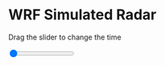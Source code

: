 <h1>WRF Simulated Radar</h1>
<p>Drag the slider to change the time</p>

<div class="slidecontainer">
<input oninput='setImage(this)' class="slider" type="range" min="0" max="37" value="0" step="1" />
<img id='img'/>
</div>

<script>
var img = document.getElementById('img');
var img_array = ['/assets/images/wrf/rf_wrfout_d01_2020-08-02_12:00:00.png',
'/assets/images/wrf/rf_wrfout_d01_2020-08-02_13:00:00.png',
'/assets/images/wrf/rf_wrfout_d01_2020-08-02_14:00:00.png',
'/assets/images/wrf/rf_wrfout_d01_2020-08-02_15:00:00.png',
'/assets/images/wrf/rf_wrfout_d01_2020-08-02_16:00:00.png',
'/assets/images/wrf/rf_wrfout_d01_2020-08-02_17:00:00.png',
'/assets/images/wrf/rf_wrfout_d01_2020-08-02_18:00:00.png',
'/assets/images/wrf/rf_wrfout_d01_2020-08-02_19:00:00.png',
'/assets/images/wrf/rf_wrfout_d01_2020-08-02_20:00:00.png',
'/assets/images/wrf/rf_wrfout_d01_2020-08-02_21:00:00.png',
'/assets/images/wrf/rf_wrfout_d01_2020-08-02_22:00:00.png',
'/assets/images/wrf/rf_wrfout_d01_2020-08-02_23:00:00.png',
'/assets/images/wrf/rf_wrfout_d01_2020-08-03_00:00:00.png',
'/assets/images/wrf/rf_wrfout_d01_2020-08-03_01:00:00.png',
'/assets/images/wrf/rf_wrfout_d01_2020-08-03_02:00:00.png',
'/assets/images/wrf/rf_wrfout_d01_2020-08-03_03:00:00.png',
'/assets/images/wrf/rf_wrfout_d01_2020-08-03_04:00:00.png',
'/assets/images/wrf/rf_wrfout_d01_2020-08-03_05:00:00.png',
'/assets/images/wrf/rf_wrfout_d01_2020-08-03_06:00:00.png',
'/assets/images/wrf/rf_wrfout_d01_2020-08-03_07:00:00.png',
'/assets/images/wrf/rf_wrfout_d01_2020-08-03_08:00:00.png',
'/assets/images/wrf/rf_wrfout_d01_2020-08-03_09:00:00.png',
'/assets/images/wrf/rf_wrfout_d01_2020-08-03_10:00:00.png',
'/assets/images/wrf/rf_wrfout_d01_2020-08-03_11:00:00.png',
'/assets/images/wrf/rf_wrfout_d01_2020-08-03_12:00:00.png',
'/assets/images/wrf/rf_wrfout_d01_2020-08-03_13:00:00.png',
'/assets/images/wrf/rf_wrfout_d01_2020-08-03_14:00:00.png',
'/assets/images/wrf/rf_wrfout_d01_2020-08-03_15:00:00.png',
'/assets/images/wrf/rf_wrfout_d01_2020-08-03_16:00:00.png',
'/assets/images/wrf/rf_wrfout_d01_2020-08-03_17:00:00.png',
'/assets/images/wrf/rf_wrfout_d01_2020-08-03_18:00:00.png',
'/assets/images/wrf/rf_wrfout_d01_2020-08-03_19:00:00.png',
'/assets/images/wrf/rf_wrfout_d01_2020-08-03_20:00:00.png',
'/assets/images/wrf/rf_wrfout_d01_2020-08-03_21:00:00.png',
'/assets/images/wrf/rf_wrfout_d01_2020-08-03_22:00:00.png',
'/assets/images/wrf/rf_wrfout_d01_2020-08-03_23:00:00.png',
'/assets/images/wrf/rf_wrfout_d01_2020-08-04_00:00:00.png',];
function setImage(obj)
{
        var value = obj.value;
        img.src = img_array[value];

}
</script>
